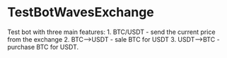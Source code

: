 # TestBotWavesExchange
Test bot with three main features: 1. BTC/USDT - send the current price from the exchange 2. BTC-->USDT - sale BTC for USDT 3. USDT-->BTC - purchase BTC for USDT.
